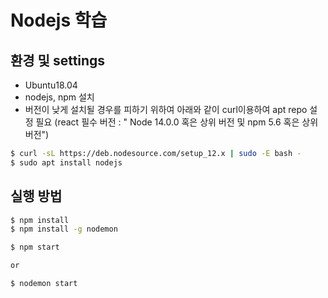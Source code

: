 # Nodejs 학습
## 환경 및 settings
- Ubuntu18.04
- nodejs, npm 설치
- 버전이 낮게 설치될 경우를 피하기 위하여 아래와 같이 curl이용하여 apt repo 설정 필요
(react 필수 버전 : " Node 14.0.0 혹은 상위 버전 및 npm 5.6 혹은 상위 버전")
```bash
$ curl -sL https://deb.nodesource.com/setup_12.x | sudo -E bash -
$ sudo apt install nodejs
```

## 실행 방법
```bash
$ npm install
$ npm install -g nodemon

$ npm start

or

$ nodemon start
```